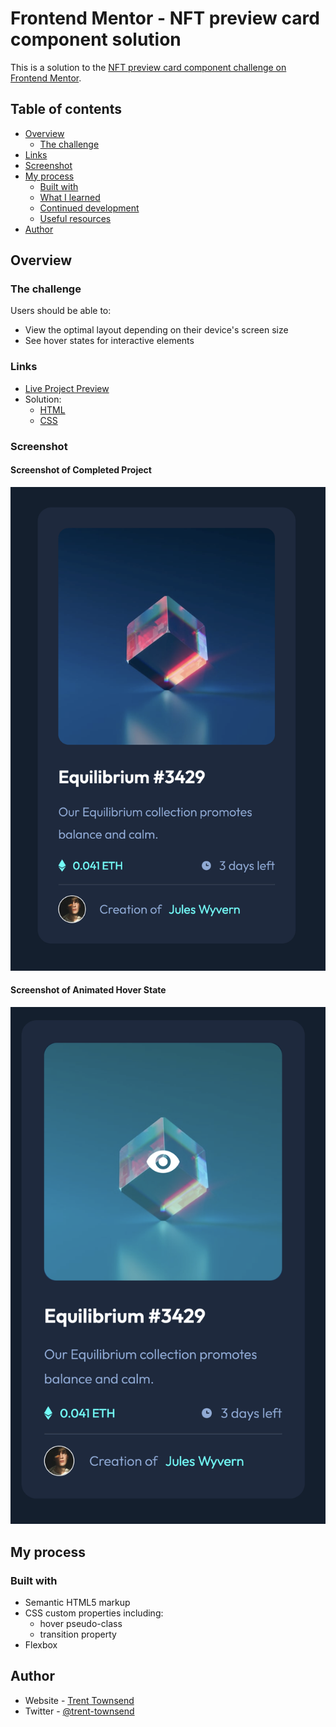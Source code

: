 # Frontend Mentor - NFT preview card component solution

This is a solution to the [NFT preview card component challenge on Frontend Mentor](https://www.frontendmentor.io/challenges/nft-preview-card-component-SbdUL_w0U). 

## Table of contents

- [Overview](#overview)
  - [The challenge](#the-challenge)
- [Links](#links)
 - [Screenshot](#screenshot)
- [My process](#my-process)
  - [Built with](#built-with)
  - [What I learned](#what-i-learned)
  - [Continued development](#continued-development)
  - [Useful resources](#useful-resources)
- [Author](#author)


## Overview

### The challenge

Users should be able to:

- View the optimal layout depending on their device's screen size
- See hover states for interactive elements


### Links

- [Live Project Preview](https://trent-townsend.github.io/NFT_preview_card/)
- Solution:
    - [HTML](https://github.com/trent-townsend/NFT_preview_card/blob/main/index.html)
    - [CSS](https://github.com/trent-townsend/NFT_preview_card/blob/main/styles.css)


### Screenshot
#### Screenshot of Completed Project
![Screen Shot of Completed Project](./images/NFT_card_screenshot.png)
#### Screenshot of Animated Hover State
![Screen Shot of Animated Hover State](images/NFT_Card_Hover_State_ScreenShot.png)


## My process

### Built with

- Semantic HTML5 markup
- CSS custom properties including:
    - hover pseudo-class
    - transition property
- Flexbox

## Author

- Website - [Trent Townsend](https://www.trenttownsend.com)
- Twitter - [@trent-townsend](https://www.twitter.com/trent-townsend)
